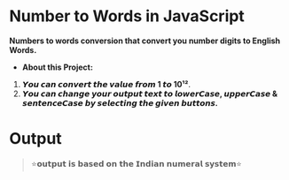 # Number to Words in JavaScript

**Numbers to words conversion that convert you number digits to English Words.**

- **About this Project:**

1. **𝙔𝙤𝙪 𝙘𝙖𝙣 𝙘𝙤𝙣𝙫𝙚𝙧𝙩 𝙩𝙝𝙚 𝙫𝙖𝙡𝙪𝙚 𝙛𝙧𝙤𝙢 1 𝙩𝙤 10¹²**.
2. **𝙔𝙤𝙪 𝙘𝙖𝙣 𝙘𝙝𝙖𝙣𝙜𝙚 𝙮𝙤𝙪𝙧 𝙤𝙪𝙩𝙥𝙪𝙩 𝙩𝙚𝙭𝙩 𝙩𝙤 𝙡𝙤𝙬𝙚𝙧𝘾𝙖𝙨𝙚, 𝙪𝙥𝙥𝙚𝙧𝘾𝙖𝙨𝙚 & 𝙨𝙚𝙣𝙩𝙚𝙣𝙘𝙚𝘾𝙖𝙨𝙚 𝙗𝙮 𝙨𝙚𝙡𝙚𝙘𝙩𝙞𝙣𝙜 𝙩𝙝𝙚 𝙜𝙞𝙫𝙚𝙣 𝙗𝙪𝙩𝙩𝙤𝙣𝙨.**

# Output

> ⭐️𝗼𝘂𝘁𝗽𝘂𝘁 𝗶𝘀 𝗯𝗮𝘀𝗲𝗱 𝗼𝗻 𝘁𝗵𝗲 𝗜𝗻𝗱𝗶𝗮𝗻 𝗻𝘂𝗺𝗲𝗿𝗮𝗹 𝘀𝘆𝘀𝘁𝗲𝗺⭐️
